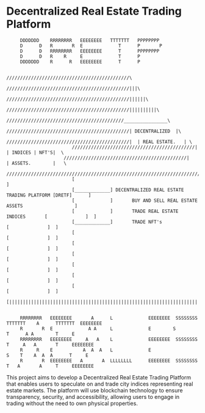 # Decentralized Real Estate Trading Platform


         DDDDDDD    RRRRRRRR   EEEEEEEE   TTTTTTT   PPPPPPPP      
         D      D   R       R  E             T      P       P       
         D      D   RRRRRRRR   EEEEEEEE      T      PPPPPPPP     
         D      D   R    R     E             T      P 
         DDDDDDD    R      R   EEEEEEEE      T      P 

                                               /////////////////////////////////////////////\
                                             /////////////////////////////////////////////|||\
                                           /////////////////////////////////////////////||||||\
                                        /////////////////////////////////////////////||||||||||\
                                     ///////////////////////////////////////////________________\
                                  /////////////////////////////////////////////| DECENTRALIZED  |\
                               /////////////////////////////////////////////|  | REAL ESTATE.   | \
                            /////////////////////////////////////////////|     | INDICES | NFT'S|  \
                         /////////////////////////////////////////////|        | ASSETS.        |   \
                       ///////////////////////////////////////////////////////////////////////////////\
                            [                                                                       ]
                            [_____________] DECENTRALIZED REAL ESTATE TRADING PLATFORM [DRETF]      ]
                            [             ]       BUY AND SELL REAL ESTATE ASSETS                   ]
                            [             ]       TRADE REAL ESTATE INDICES       [              ]  ]
                            [_____________]       TRADE NFT's                     [              ]  ]
                            [                                                     [              ]  ]
                            [                                                     [              ]  ]
                            [                                                     [              ]  ]
                            [                                                     [              ]  ]
                            [                                                     [              ]  ]
                            [                                                     [              ]  ]
                            [|||||||||||||||||||||||||||||||||||||||||||||||||||||||||||||||||||||||]
              
         
         RRRRRRRR   EEEEEEEE       A      L             EEEEEEEE  SSSSSSSS  TTTTTTT    A      TTTTTTT  EEEEEEEE
         R       R  E             A A     L             E        S             T      A A        T     E
         RRRRRRRR   EEEEEEEE     A   A    L             EEEEEEEE  SSSSSSSS     T     A   A       T     EEEEEEEE
         R     R    E           A  A  A   L             E                 S    T    A  A  A      T     E
         R       R  EEEEEEEE   A       A  LLLLLLLL      EEEEEEEE  SSSSSSSS     T   A       A     T     EEEEEEEE
         

This project aims to develop a Decentralized Real Estate Trading Platform that enables users to speculate on and trade city indices representing real estate markets. The platform will use blockchain technology to ensure transparency, security, and accessibility, allowing users to engage in trading without the need to own physical properties.
